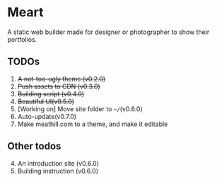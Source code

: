 # Meart
A static web builder made for designer or photographer to show their portfolios.

## TODOs

1. ~~A not-too-ugly theme (v0.2.0)~~
2. ~~Push assets to CDN (v0.3.0)~~
3. ~~Building script (v0.4.0)~~
4. ~~Beautiful UI(v0.5.0)~~
5. [Working on] Move site folder to `~/`(v0.6.0)
6. Auto-update(v0.7.0)
7. Make meathill.com to a theme, and make it editable

## Other todos

4. An introduction site (v0.6.0)
5. Building instruction (v0.6.0)

